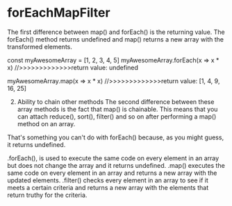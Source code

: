 # forEachMapFilter

The first difference between map() and forEach() is the returning value. 
The forEach() method returns undefined and map() returns a new array with the transformed elements. 

const myAwesomeArray = [1, 2, 3, 4, 5]
myAwesomeArray.forEach(x => x * x)
//>>>>>>>>>>>>>return value: undefined

myAwesomeArray.map(x => x * x)
//>>>>>>>>>>>>>return value: [1, 4, 9, 16, 25]

2. Ability to chain other methods
The second difference between these array methods is the fact that map() is chainable.
This means that you can attach reduce(), sort(), filter() and so on after performing a map() method on an array.

That's something you can't do with forEach() because, as you might guess, it returns undefined.


.forEach(), is used to execute the same code on every element in an array but does not change the array and it returns undefined.
.map() executes the same code on every element in an array and returns a new array with the updated elements.
.filter() checks every element in an array to see if it meets a certain criteria and returns a new array with the elements that return truthy for the criteria.
